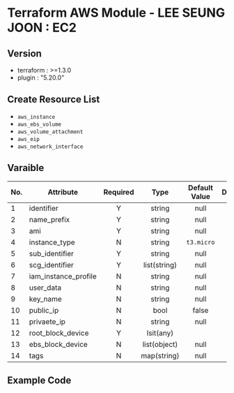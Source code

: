 # Terraform AWS Module - LEE SEUNG JOON : EC2


## Version
- terraform : >=1.3.0
- plugin : "5.20.0" 

## Create Resource List
- `aws_instance`
- `aws_ebs_volume`
- `aws_volume_attachment`
- `aws_eip`
- `aws_network_interface`
  
## Varaible
|No.|Attribute|Required|Type|Default Value|Description|
|---|---|:---:|:---:|:---:|---|
|1  |identifier               |Y    |string         |null       |
|2  |name_prefix              |Y    |string         |null       |
|3  |ami                      |Y    |string         |null       |
|4  |instance_type            |N    |string         |`t3.micro` |
|5  |sub_identifier           |Y    |string         |null       |
|6  |scg_identifier           |Y    |list(string)   |null       |
|7  |iam_instance_profile     |N    |string         |null       | 
|8  |user_data                |N    |string         |null       |
|9  |key_name                 |N    |string         |null       |
|10 |public_ip                |N    |bool           |false      | 
|11 |privaete_ip              |N    |string         |null       | 
|12 |root_block_device        |Y    |lsit(any)      |           | 
|13 |ebs_block_device         |N    |list(object)   |null       | 
|14 |tags                     |N    |map(string)    |null       |

## Example Code

